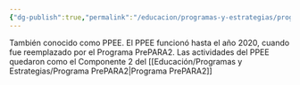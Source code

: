 ```yaml
---
{"dg-publish":true,"permalink":"/educacion/programas-y-estrategias/programa-de-prevencion-en-establecimientos-educacionales-ppee/","dgPassFrontmatter":true,"noteIcon":"","updated":"2025-06-16T17:14:13.449-04:00"}
---
```



También conocido como PPEE. El PPEE funcionó hasta el año 2020, cuando fue reemplazado por el Programa PrePARA2. Las actividades del PPEE quedaron como el Componente 2 del [[Educación/Programas y Estrategias/Programa PrePARA2\|Programa PrePARA2]] 